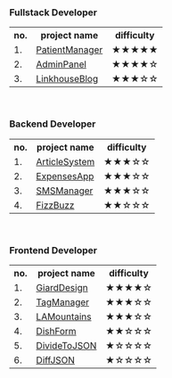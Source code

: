 ### Fullstack Developer
<table>
  <tr>
    <th>no.</th>
    <th>project name</th>
    <th>difficulty</th>
  </tr>
  <tr>
    <td>1.</td>
    <td><a href="https://github.com/SzymCode/RecruitmentTasks/tree/main/fullstack%20developer/PatientManager">PatientManager</a></td>
    <td>★★★★★</td>
  </tr>
  <tr>
    <td>2.</td>
    <td><a href="https://github.com/SzymCode/RecruitmentTasks/tree/main/fullstack%20developer/AdminPanel">AdminPanel</a></td>
    <td>★★★★☆</td>
  </tr>
  <tr>
    <td>3.</td>
    <td><a href="https://github.com/SzymCode/RecruitmentTasks/tree/main/fullstack%20developer/LinkhouseBlog">LinkhouseBlog</a></td>
    <td>★★★☆☆</td>
  </tr>
</table>

<br>

### Backend Developer
<table>
  <tr>
    <th>no.</th>
    <th>project name</th>
    <th>difficulty</th>
  </tr>
  <tr>
    <td>1.</td>
    <td><a href="https://github.com/SzymCode/RecruitmentTasks/tree/main/backend%20developer/ArticleSystem">ArticleSystem</a></td>
    <td>★★★☆☆</td>
  </tr>
  <tr>
    <td>2.</td>
    <td><a href="https://github.com/SzymCode/RecruitmentTasks/tree/main/backend%20developer/ExpensesApp">ExpensesApp</a></td>
    <td>★★★☆☆</td>
  </tr>
  <tr>
    <td>3.</td>
    <td><a href="https://github.com/SzymCode/RecruitmentTasks/tree/main/backend%20developer/SMSManager">SMSManager</a></td>
    <td>★★★☆☆</td>
  </tr>
  <tr>
    <td>4.</td>
    <td><a href="https://github.com/SzymCode/RecruitmentTasks/tree/main/backend%20developer/FizzBuzz">FizzBuzz</a></td>
    <td>★★☆☆☆</td>
  </tr>
</table>

<br>

### Frontend Developer
<table>
  <tr>
    <th>no.</th>
    <th>project name</th>
    <th>difficulty</th>
  </tr>
  <tr>
    <td>1.</td>
    <td><a href="https://github.com/SzymCode/RecruitmentTasks/tree/main/frontend%20developer/GiardDesign">GiardDesign</a></td>
    <td>★★★★☆</td>
  </tr>
  <tr>
    <td>2.</td>
    <td><a href="https://github.com/SzymCode/RecruitmentTasks/tree/main/fullstack%20developer/TagManager">TagManager</a></td>
    <td>★★★☆☆</td>
  </tr>
  <tr>
    <td>3.</td>
    <td><a href="https://github.com/SzymCode/RecruitmentTasks/tree/main/frontend%20developer/LAMountains">LAMountains</a></td>
    <td>★★★☆☆</td>
  </tr>
  <tr>
    <td>4.</td>
    <td><a href="https://github.com/SzymCode/RecruitmentTasks/tree/main/frontend%20developer/DishForm">DishForm</a></td>
    <td>★★☆☆☆</td>
  </tr>
  <tr>
    <td>5.</td>
    <td><a href="https://github.com/SzymCode/RecruitmentTasks/tree/main/frontend%20developer/DivideToJSON">DivideToJSON</a></td>
    <td>★☆☆☆☆</td>
  </tr>
  <tr>
    <td>6.</td>
    <td><a href="https://github.com/SzymCode/RecruitmentTasks/tree/main/frontend%20developer/DiffJSON">DiffJSON</a></td>
    <td>★☆☆☆☆</td>
  </tr>
</table>

<br>

